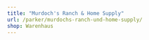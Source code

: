 ```yaml
---
title: "Murdoch's Ranch & Home Supply"
url: /parker/murdochs-ranch-und-home-supply/
shop: Warenhaus
---
```

